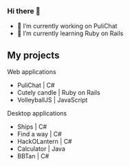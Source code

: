 ### Hi there 👋

- 🔭 I’m currently working on PuliChat
- 🌱 I’m currently learning Ruby on Rails

## My projects

Web applications
* PuliChat | C#
* Cutely candle | Ruby on Rails
* VolleyballJS | JavaScript

Desktop applications
* Ships | C#
* Find a way | C#
* HackOLantern | C#
* Calculator | Java
* BBTan | C#

<!--
- 👯 I’m looking to collaborate on ...
- 🤔 I’m looking for help with ...
- 💬 Ask me about ...
- 📫 How to reach me: ...
- 😄 Pronouns: ...
- ⚡ Fun fact: ...
-->
